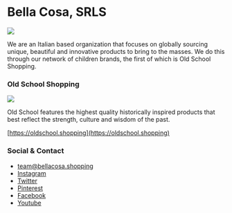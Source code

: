 # Bella Cosa, SRLS

![](https://disznc.s3.amazonaws.com/bc-logo-transparent.png)

We are an Italian based organization that focuses on globally sourcing unique, beautiful and innovative products to bring to the masses.  We do this through our network of children brands, the first of which is Old School Shopping.

### Old School Shopping

![](https://disznc.s3.amazonaws.com/oldschool-square-transparent.png)

Old School features the highest quality historically inspired products that best reflect the strength, culture and wisdom of the past.

[https://oldschool.shopping](https://oldschool.shopping)

### Social & Contact

* [team@bellacosa.shopping](mailto:team@bellacosa.shopping)
* [Instagram](https://www.instagram.com/oldschool.shopping/)
* [Twitter](https://twitter.com/o_s_shopping)
* [Pinterest](https://www.pinterest.com/oldschoolshopping/)
* [Facebook](https://www.facebook.com/oldschoolshopping)
* [Youtube](https://www.youtube.com/channel/UCIZZ5raxBvgpgsiy7Dl99bg)

